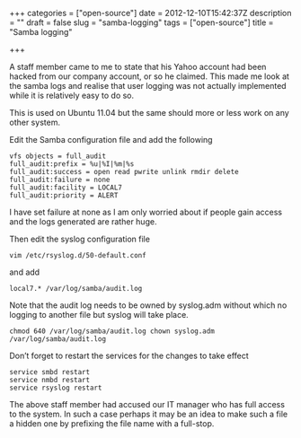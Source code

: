 +++
categories = ["open-source"]
date = 2012-12-10T15:42:37Z
description = ""
draft = false
slug = "samba-logging"
tags = ["open-source"]
title = "Samba logging"

+++


A staff member came to me to state that his Yahoo account had been hacked from our company account, or so he claimed. This made me look at the samba logs and realise that user logging was not actually implemented while it is relatively easy to do so.

This is used on Ubuntu 11.04 but the same should more or less work on any other system.

Edit the Samba configuration file and add the following

    vfs objects = full_audit 
    full_audit:prefix = %u|%I|%m|%s 
    full_audit:success = open read pwrite unlink rmdir delete 
    full_audit:failure = none 
    full_audit:facility = LOCAL7     
    full_audit:priority = ALERT

I have set failure at none as I am only worried about if people gain access and the logs generated are rather huge.

Then edit the syslog configuration file

    vim /etc/rsyslog.d/50-default.conf

and add

    local7.* /var/log/samba/audit.log

Note that the audit log needs to be owned by syslog.adm without which no logging to another file but syslog will take place.

    chmod 640 /var/log/samba/audit.log chown syslog.adm /var/log/samba/audit.log

Don’t forget to restart the services for the changes to take effect

    service smbd restart 
    service nmbd restart 
    service rsyslog restart

The above staff member had accused our IT manager who has full access to the system. In such a case perhaps it may be an idea to make such a file a hidden one by prefixing the file name with a full-stop.

